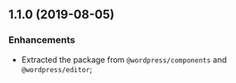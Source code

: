 ## 1.1.0 (2019-08-05)

### Enhancements

- Extracted the package from `@wordpress/components` and `@wordpress/editor`;
